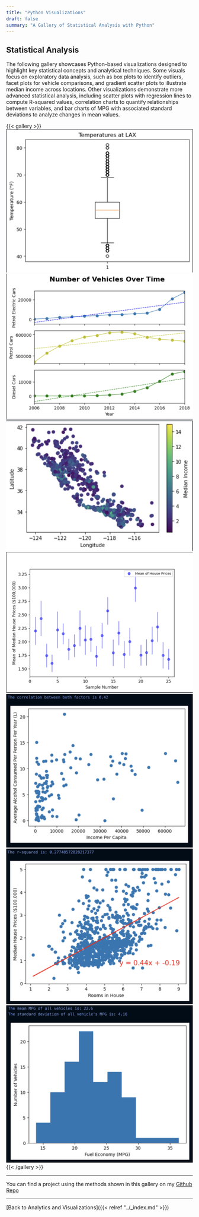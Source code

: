 ```yaml
---
title: "Python Visualizations"
draft: false
summary: "A Gallery of Statistical Analysis with Python"
---
```



## Statistical Analysis 
The following gallery showcases Python-based visualizations designed to highlight key statistical concepts and analytical techniques. Some visuals focus on exploratory data analysis, such as box plots to identify outliers, facet plots for vehicle comparisons, and gradient scatter plots to illustrate median income across locations. Other visualizations demonstrate more advanced statistical analysis, including scatter plots with regression lines to compute R-squared values, correlation charts to quantify relationships between variables, and bar charts of MPG with associated standard deviations to analyze changes in mean values.



{{< gallery >}} 
<img src="../static/images/BoxPlot.png" alt="Box Plot"> 
<img src="../static/images/facetVehicles.png" alt="Facet Vehicles">
<img src="../static/images/TempHeatPlot.png" alt="Temp Heat Plot">
<img src="../static/images/MeanHousesPlot.png" alt="Mean Houses Plot">
<img src="../static/images/CorrelationAlcohol.png" alt="Correlation Alcohol">
<img src="../static/images/RscoreHouses.png" alt="Rscore Houses"> 
<img src="../static/images/MpgBar.png" alt="MPG Bar">
{{< /gallery >}}

---
You can find a project using the methods shown in this gallery on my
[Github Repo](https://github.com/Chan-McLaren/Pymaceuticals-Inc.-Capomulin-)

---
[Back to Analytics and Visualizations]({{< relref "../_index.md" >}})